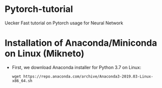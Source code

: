 # Pytorch-tutorial
Uecker Fast tutorial on Pytorch usage for Neural Network
# Installation of Anaconda/Miniconda on Linux (Mikneto)
- First, we download Anaconda installer for Python 3.7 on Linux:

  `wget https://repo.anaconda.com/archive/Anaconda3-2019.03-Linux-x86_64.sh`

